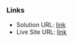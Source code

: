 ### Links

- Solution URL: [link](https://github.com/mihai3636/2025--social-links-profile)
- Live Site URL: [link](https://mihai3636.github.io/2025--social-links-profile/)
